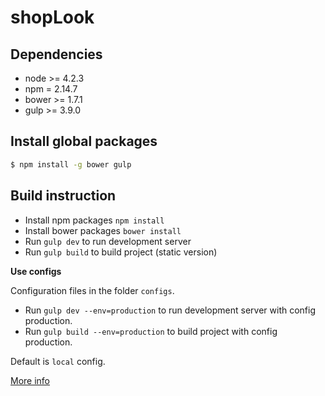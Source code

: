 # shopLook

## Dependencies

* node >= 4.2.3
* npm = 2.14.7
* bower >= 1.7.1
* gulp >= 3.9.0

## Install global packages

```sh
$ npm install -g bower gulp
```

## Build instruction

* Install npm packages `npm install`
* Install bower packages `bower install`
* Run `gulp dev` to run development server
* Run `gulp build` to build project (static version)

**Use configs**

Сonfiguration files in the folder `configs`.

* Run `gulp dev --env=production` to run development server with config production.
* Run `gulp build --env=production` to build project with config production.

Default is `local` config.

[More info](https://github.com/nevech/generator-genlys/blob/master/docs/README.md)